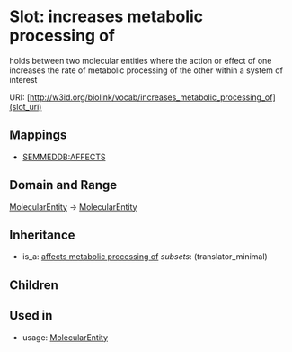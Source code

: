 # Slot: increases metabolic processing of


holds between two molecular entities where the action or effect of one increases the rate of metabolic processing of the other within a system of interest

URI: [http://w3id.org/biolink/vocab/increases_metabolic_processing_of](slot_uri)
## Mappings

 * [SEMMEDDB:AFFECTS](http://purl.obolibrary.org/obo/SEMMEDDB_AFFECTS)
## Domain and Range

[MolecularEntity](MolecularEntity.md) -> [MolecularEntity](MolecularEntity.md)
## Inheritance

 *  is_a: [affects metabolic processing of](affects_metabolic_processing_of.md) *subsets*: (translator_minimal)
## Children

## Used in

 *  usage: [MolecularEntity](MolecularEntity.md)
